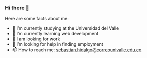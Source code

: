 ### Hi there 👋

Here are some facts about me:

- 🔭 I’m currently studying at the Universidad del Valle
- 🌱 I’m currently learning web development
- 👯 I am looking for work
- 🤔 I’m looking for help in finding employment
- 📫 How to reach me: sebastian.hidalgo@correounivalle.edu.co
